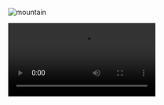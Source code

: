 ![mountain](https://user-images.githubusercontent.com/91528741/194868830-c73d091a-10eb-478b-857e-115f473a87af.jpg)

![video](https://user-images.githubusercontent.com/91528741/194869120-495b2d7e-1e6e-4934-8860-63f99ddde817.mp4)